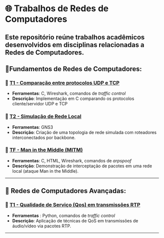 # 🌐 Trabalhos de Redes de Computadores
Este repositório reúne trabalhos acadêmicos desenvolvidos em disciplinas relacionadas a **Redes de Computadores**.
---

## 📘Fundamentos de Redes de Computadores:
### 📄 [T1 - Comparação entre protocolos UDP e TCP](/Fundamentos/T1/)
- **Ferramentas**: C, Wireshark, comandos de *traffic control*
- **Descrição**: Implementação em C comparando os protocolos cliente/servidor UDP e TCP
### 📄 [T2 - Simulação de Rede Local](/Fundamentos/T2/)
- **Ferramentas**: GNS3
- **Descrição**: Criação de uma topologia de rede simulada com roteadores interconectados por backbone.
### 📄 [TF - Man in the Middle (MITM)](/Fundamentos/TF/)
- **Ferramentas**: C, HTML, Wireshark, comandos de *arpspoof*
- **Descrição**: Demonstração de interceptação de pacotes em uma rede local (ataque Man in the Middle).
---

## 📕 Redes de Computadores Avançadas:
### 📄 [T1 - Qualidade de Serviço (Qos) em transmissões RTP](/Avançadas/T1/)
- **Ferramentas** : Python, comandos de *traffic control*
- **Descrição**: Aplicação de técnicas de QoS em transmissões de áudio/vídeo via pacotes RTP.
---
